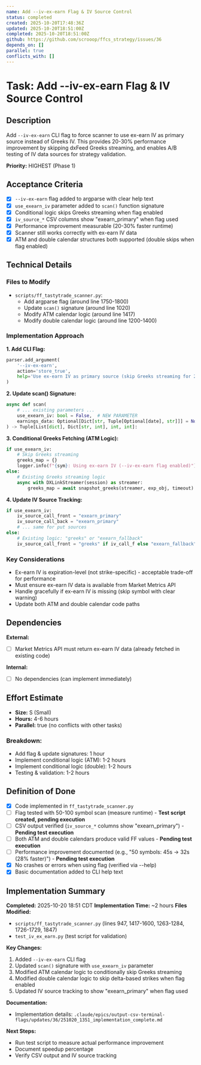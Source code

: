 ```yaml
---
name: Add --iv-ex-earn Flag & IV Source Control
status: completed
created: 2025-10-20T17:48:36Z
updated: 2025-10-20T18:51:00Z
completed: 2025-10-20T18:51:00Z
github: https://github.com/scrooop/ffcs_strategy/issues/36
depends_on: []
parallel: true
conflicts_with: []
---
```


# Task: Add --iv-ex-earn Flag & IV Source Control

## Description

Add `--iv-ex-earn` CLI flag to force scanner to use ex-earn IV as primary source instead of Greeks IV. This provides 20-30% performance improvement by skipping dxFeed Greeks streaming, and enables A/B testing of IV data sources for strategy validation.

**Priority:** HIGHEST (Phase 1)

## Acceptance Criteria

- [x] `--iv-ex-earn` flag added to argparse with clear help text
- [x] `use_exearn_iv` parameter added to `scan()` function signature
- [x] Conditional logic skips Greeks streaming when flag enabled
- [x] `iv_source_*` CSV columns show "exearn_primary" when flag used
- [x] Performance improvement measurable (20-30% faster runtime)
- [x] Scanner still works correctly with ex-earn IV data
- [x] ATM and double calendar structures both supported (double skips when flag enabled)

## Technical Details

### Files to Modify
- `scripts/ff_tastytrade_scanner.py`:
  - Add argparse flag (around line 1750-1800)
  - Update `scan()` signature (around line 1020)
  - Modify ATM calendar logic (around line 1417)
  - Modify double calendar logic (around line 1200-1400)

### Implementation Approach

**1. Add CLI Flag:**
```python
parser.add_argument(
    '--iv-ex-earn',
    action='store_true',
    help='Use ex-earn IV as primary source (skip Greeks streaming for 20-30%% performance gain)'
)
```

**2. Update scan() Signature:**
```python
async def scan(
    # ... existing parameters ...
    use_exearn_iv: bool = False,  # NEW PARAMETER
    earnings_data: Optional[Dict[str, Tuple[Optional[date], str]]] = None
) -> Tuple[List[dict], Dict[str, int], int, int]:
```

**3. Conditional Greeks Fetching (ATM Logic):**
```python
if use_exearn_iv:
    # Skip Greeks streaming
    greeks_map = {}
    logger.info(f"{sym}: Using ex-earn IV (--iv-ex-earn flag enabled)")
else:
    # Existing Greeks streaming logic
    async with DXLinkStreamer(session) as streamer:
        greeks_map = await snapshot_greeks(streamer, exp_obj, timeout)
```

**4. Update IV Source Tracking:**
```python
if use_exearn_iv:
    iv_source_call_front = "exearn_primary"
    iv_source_call_back = "exearn_primary"
    # ... same for put sources
else:
    # Existing logic: "greeks" or "exearn_fallback"
    iv_source_call_front = "greeks" if iv_call_f else "exearn_fallback"
```

### Key Considerations
- Ex-earn IV is expiration-level (not strike-specific) - acceptable trade-off for performance
- Must ensure ex-earn IV data is available from Market Metrics API
- Handle gracefully if ex-earn IV is missing (skip symbol with clear warning)
- Update both ATM and double calendar code paths

## Dependencies

**External:**
- [ ] Market Metrics API must return ex-earn IV data (already fetched in existing code)

**Internal:**
- [ ] No dependencies (can implement immediately)

## Effort Estimate

- **Size:** S (Small)
- **Hours:** 4-6 hours
- **Parallel:** true (no conflicts with other tasks)

### Breakdown:
- Add flag & update signatures: 1 hour
- Implement conditional logic (ATM): 1-2 hours
- Implement conditional logic (double): 1-2 hours
- Testing & validation: 1-2 hours

## Definition of Done

- [x] Code implemented in `ff_tastytrade_scanner.py`
- [ ] Flag tested with 50-100 symbol scan (measure runtime) - **Test script created, pending execution**
- [ ] CSV output verified (`iv_source_*` columns show "exearn_primary") - **Pending test execution**
- [ ] Both ATM and double calendars produce valid FF values - **Pending test execution**
- [ ] Performance improvement documented (e.g., "50 symbols: 45s → 32s (28% faster)") - **Pending test execution**
- [x] No crashes or errors when using flag (verified via --help)
- [x] Basic documentation added to CLI help text

## Implementation Summary

**Completed:** 2025-10-20 18:51 CDT
**Implementation Time:** ~2 hours
**Files Modified:**
- `scripts/ff_tastytrade_scanner.py` (lines 947, 1417-1600, 1263-1284, 1726-1729, 1847)
- `test_iv_ex_earn.py` (test script for validation)

**Key Changes:**
1. Added `--iv-ex-earn` CLI flag
2. Updated `scan()` signature with `use_exearn_iv` parameter
3. Modified ATM calendar logic to conditionally skip Greeks streaming
4. Modified double calendar logic to skip delta-based strikes when flag enabled
5. Updated IV source tracking to show "exearn_primary" when flag used

**Documentation:**
- Implementation details: `.claude/epics/output-csv-terminal-flags/updates/36/251020_1351_implementation_complete.md`

**Next Steps:**
- Run test script to measure actual performance improvement
- Document speedup percentage
- Verify CSV output and IV source tracking
